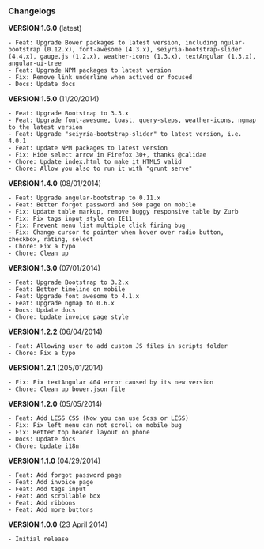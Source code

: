 ###  Changelogs

**VERSION 1.6.0** (latest)

    - Feat: Upgrade Bower packages to latest version, including ngular-bootstrap (0.12.x), font-awesome (4.3.x), seiyria-bootstrap-slider (4.4.x), gauge.js (1.2.x), weather-icons (1.3.x), textAngular (1.3.x), angular-ui-tree 
    - Feat: Upgrade NPM packages to latest version
    - Fix: Remove link underline when actived or focused
    - Docs: Update docs

**VERSION 1.5.0** (11/20/2014)

    - Feat: Upgrade Bootstrap to 3.3.x
    - Feat: Upgrade font-awesome, toast, query-steps, weather-icons, ngmap to the latest version
    - Feat: Upgrade "seiyria-bootstrap-slider" to latest version, i.e. 4.0.1
    - Feat: Update NPM packages to latest version
    - Fix: Hide select arrow in Firefox 30+, thanks @calidae
    - Chore: Update index.html to make it HTML5 valid
    - Chore: Allow you also to run it with "grunt serve"


**VERSION 1.4.0** (08/01/2014)

    - Feat: Upgrade angular-bootstrap to 0.11.x
    - Feat: Better forgot password and 500 page on mobile
    - Fix: Update table markup, remove buggy responsive table by Zurb
    - Fix: Fix tags input style on IE11
    - Fix: Prevent menu list multiple click firing bug
    - Fix: Change cursor to pointer when hover over radio button, checkbox, rating, select
    - Chore: Fix a typo
    - Chore: Clean up

**VERSION 1.3.0** (07/01/2014)

    - Feat: Upgrade Bootstrap to 3.2.x
    - Feat: Better timeline on mobile
    - Feat: Upgrade font awesome to 4.1.x
    - Feat: Upgrade ngmap to 0.6.x
    - Docs: Update docs
    - Chore: Update invoice page style

**VERSION 1.2.2** (06/04/2014)

    - Feat: Allowing user to add custom JS files in scripts folder
    - Chore: Fix a typo

**VERSION 1.2.1** (205/01/2014)

    - Fix: Fix textAngular 404 error caused by its new version
    - Chore: Clean up bower.json file

**VERSION 1.2.0** (05/05/2014)

    - Feat: Add LESS CSS (Now you can use Scss or LESS)
    - Fix: Fix left menu can not scroll on mobile bug
    - Fix: Better top header layout on phone
    - Docs: Update docs
    - Chore: Update i18n

**VERSION 1.1.0** (04/29/2014)

    - Feat: Add forgot password page
    - Feat: Add invoice page
    - Feat: Add tags input
    - Feat: Add scrollable box
    - Feat: Add ribbons
    - Feat: Add more buttons

**VERSION 1.0.0** (23 April 2014)

    - Initial release
